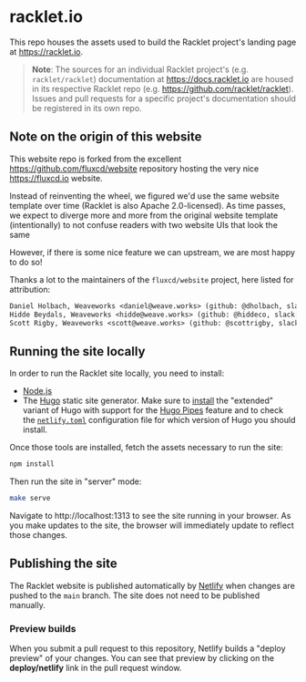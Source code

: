 # racklet.io

This repo houses the assets used to build the Racklet project's landing page at https://racklet.io.

> **Note**: The sources for an individual Racklet project's (e.g. `racklet/racklet`) documentation at https://docs.racklet.io are housed in its respective Racklet repo (e.g. https://github.com/racklet/racklet). Issues and pull requests for a specific project's documentation should be registered in its own repo.

## Note on the origin of this website

This website repo is forked from the excellent https://github.com/fluxcd/website repository hosting the very nice https://fluxcd.io website.

Instead of reinventing the wheel, we figured we'd use the same website template over time (Racklet is also Apache 2.0-licensed). As time passes, we expect to diverge more and more from the original website template (intentionally) to not confuse readers with two website UIs that look the same

However, if there is some nice feature we can upstream, we are most happy to do so!

Thanks a lot to the maintainers of the `fluxcd/website` project, here listed for attribution:

```txt
Daniel Holbach, Weaveworks <daniel@weave.works> (github: @dholbach, slack: dholbach)
Hidde Beydals, Weaveworks <hidde@weave.works> (github: @hiddeco, slack: hidde)
Scott Rigby, Weaveworks <scott@weave.works> (github: @scottrigby, slack: scottrigby)
```

## Running the site locally

In order to run the Racklet site locally, you need to install:

* [Node.js](https://www.npmjs.com/get-npm)
* The [Hugo](https://gohugo.io) static site generator. Make sure to [install](https://gohugo.io/getting-started/installing/) the "extended" variant of Hugo with support for the [Hugo Pipes](https://gohugo.io/hugo-pipes/introduction/) feature and to check the [`netlify.toml`](./netlify.toml) configuration file for which version of Hugo you should install.

Once those tools are installed, fetch the assets necessary to run the site:

```bash
npm install
```

Then run the site in "server" mode:

```bash
make serve
```

Navigate to http://localhost:1313 to see the site running in your browser. As you make updates to the site, the browser will immediately update to reflect those changes.

## Publishing the site

The Racklet website is published automatically by [Netlify](https://netlify.com) when changes are pushed to the `main` branch. The site does not need to be published manually.

### Preview builds

When you submit a pull request to this repository, Netlify builds a "deploy preview" of your changes. You can see that preview by clicking on the **deploy/netlify** link in the pull request window.
